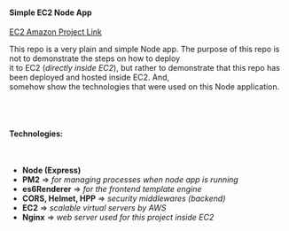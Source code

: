 #### Simple EC2 Node App

[EC2 Amazon Project Link](http://ec2-75-101-190-27.compute-1.amazonaws.com/)

This repo is a very plain and simple Node app. The purpose of this repo is not to demonstrate the steps on how to deploy
<br> 
it to EC2 (*directly inside EC2*), but rather to demonstrate that this repo has been deployed and hosted inside EC2. And, 
<br>
somehow show the technologies that were used on this Node application.

<br>
<br>

#### Technologies:
<br>

- **Node (Express)**
- **PM2** => *for managing processes when node app is running*
- **es6Renderer**  =>  *for the frontend template engine*
- **CORS, Helmet, HPP** => *security middlewares (backend)*
- **EC2** => *scalable virtual servers by AWS*
- **Nginx** => *web server used for this project inside EC2*

